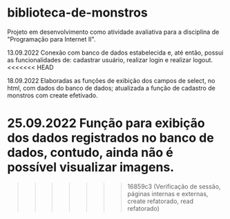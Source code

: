 # biblioteca-de-monstros

Projeto em desenvolvimento como atividade avaliativa para a disciplina de "Programação para Internet II".

13.09.2022
Conexão com banco de dados estabelecida e, até então, possui as funcionalidades de: cadastrar usuário, realizar login e realizar logout.
<<<<<<< HEAD

18.09.2022
Elaboradas as funções de exibição dos campos de select, no html, com dados do banco de dados; atualizada a função de cadastro de monstros com create efetivado.

25.09.2022 
Função para exibição dos dados registrados no banco de dados, contudo, ainda não é possível visualizar imagens.
=======
>>>>>>> 16859c3 (Verificação de sessão, páginas internas e externas, create refatorado, read refatorado)
